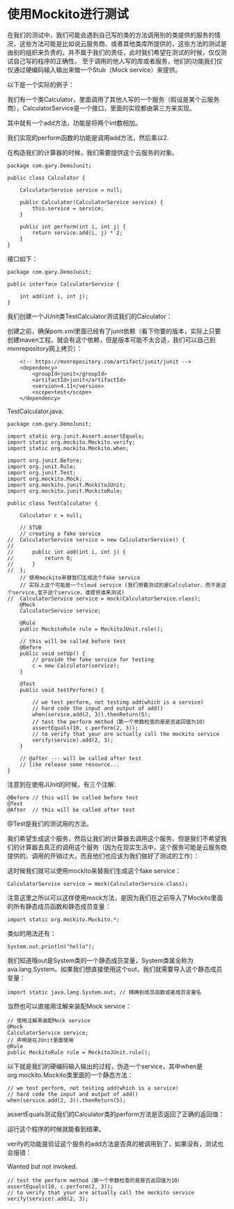 # 使用Mockito进行测试


在我们的测试中，我们可能会遇到自己写的类的方法调用别的类提供的服务的情况，这些方法可能是比如说云服务商、或者其他类库所提供的，这些方法的测试是由别的组织来负责的，并不属于我们的责任，此时我们希望在测试的时候，仅仅测试自己写的程序的正确性， 至于调用的他人写的库或者服务，他们的功能我们仅仅通过硬编码输入输出来做一个Stub（Mock service）来提供。

以下是一个实际的例子：

我们有一个类Calculator，里面调用了其他人写的一个服务（假设是某个云服务商），CalculatorService是一个接口，里面的实现都由第三方来实现。

其中就有一个add方法，功能是将两个int数相加。

我们实现的perform函数的功能是调用add方法，然后乘以2.

在构造我们的计算器的时候，我们需要提供这个云服务的对象。

    package com.gary.DemoJunit;
    
    public class Calculator {
    
    	CalculatorService service = null;
    	
    	public Calculator(CalculatorService service) {
    		this.service = service;
    	}
    	
    	public int perform(int i, int j) {
    		return service.add(i, j) * 2;
    	}
    }

接口如下：

    package com.gary.DemoJunit;
    
    public interface CalculatorService {
    
    	int add(int i, int j);
    }

我们创建一个JUnit类TestCalculator测试我们的Calculator：

创建之前，确保pom.xml里面已经有了junit依赖（看下你要的版本，实际上只要创建maven工程，就会有这个依赖，但是版本可能不太合适，我们可以自己到mvnrepository网上拷贝）：

    	<!-- https://mvnrepository.com/artifact/junit/junit -->
    	<dependency>
    	    <groupId>junit</groupId>
    	    <artifactId>junit</artifactId>
    	    <version>4.11</version>
    	    <scope>test</scope>
    	</dependency>

TestCalculator.java:

    package com.gary.DemoJunit;
    
    import static org.junit.Assert.assertEquals;
    import static org.mockito.Mockito.verify;
    import static org.mockito.Mockito.when;
    
    import org.junit.Before;
    import org.junit.Rule;
    import org.junit.Test;
    import org.mockito.Mock;
    import org.mockito.junit.MockitoJUnit;
    import org.mockito.junit.MockitoRule;
    
    public class TestCalculator {
    
    	Calculator c = null;
    	
    	// STUB
    	// creating a fake service
    //	CalculatorService service = new CalculatorService() {
    //		
    //		public int add(int i, int j) {
    //			return 0;
    //		}
    //	};
    	// 使用mockito来替我们生成这个fake service
    	// 实际上这个可能是一个cloud service (我们想要测试的是Calculator，而不是这个service,至于这个service，谁提供谁来测试)
    //	CalculatorService service = mock(CalculatorService.class);
    	@Mock
    	CalculatorService service;
    	
    	@Rule
    	public MockitoRule rule = MockitoJUnit.rule();
    	
    	// this will be called before test
    	@Before
    	public void setUp() {
    		// provide the fake service for testing
    		c = new Calculator(service);
    	}
    	
    	@Test
    	public void testPerform() {
    		
    		// we test perform, not testing add(which is a service)
    		// hard code the input and output of add()
    		when(service.add(2, 3)).thenReturn(5);
    		// test the perform method（第一个参数检查的是是否返回值为10）
    		assertEquals(10, c.perform(2, 3));
    		// to verify that your are actually call the mockito service
    		verify(service).add(2, 3);
    	}
    	
    	// @after --- will be called after test
    	// like release some resource...
    }
    

注意到在使用JUnit的时候，有三个注解:

    @Before // this will be called before test
    @Test
    @After  // this will be called after test

@Test是我们的测试用的方法。

我们希望生成这个服务，然后让我们的计算器去调用这个服务，但是我们不希望我们的计算器去真正的调用这个服务（因为在现实生活中，这个服务可能是云服务商提供的，调用的开销过大，而且他们也应该为我们做好了测试的工作）：

这时候我们就可以使用mockito来替我们生成这个fake service：

    CalculatorService service = mock(CalculatorService.class);

注意这里之所以可以这样使用mock方法，是因为我们在之前导入了Mockito里面的所有静态成员函数和静态成员变量：

    import static org.mockito.Mockito.*;

类似的用法还有：

    System.out.println("hello");

我们知道哦out是System类的一个静态成员变量，System类属全称为ava.lang.System。如果我们想直接使用这个out，我们就需要导入这个静态成员变量：

    import static java.lang.System.out; // 精确到成员函数或者成员变量名

当然也可以直接用注解来装配Mock service：

    // 使用注解来装配Mock service
    @Mock
    CalculatorService service;
    // 声明是在JUnit里面使用
    @Rule
    public MockitoRule rule = MockitoJUnit.rule();

以下就是我们的硬编码输入输出的过程，伪造一个service，其中when是org.mockito.Mockito类里面的一个静态方法：

    // we test perform, not testing add(which is a service)
    // hard code the input and output of add()
    when(service.add(2, 3)).thenReturn(5);

assertEquals测试我们的Calculator类的perform方法是否返回了正确的返回值：

运行这个程序的时候就能看到结果。

verify的功能是验证这个服务的add方法是否真的被调用到了，如果没有，测试也会报错：

Wanted but not invoked.

    // test the perform method（第一个参数检查的是是否返回值为10）
    assertEquals(10, c.perform(2, 3));
    // to verify that your are actually call the mockito service
    verify(service).add(2, 3);


